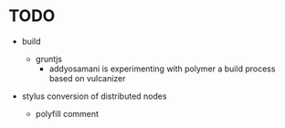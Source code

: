 TODO
====

- build
  - gruntjs
    - addyosamani is experimenting with polymer a build process based on vulcanizer

- stylus conversion of distributed nodes
  - polyfill comment